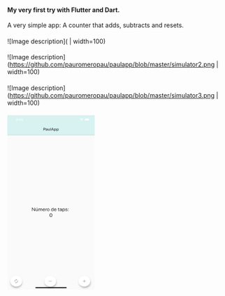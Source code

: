 #### My very first try with Flutter and Dart.
A very simple app: A counter that adds, subtracts and resets.
####
![Image description]( | width=100)
####
![Image description](https://github.com/pauromeropau/paulapp/blob/master/simulator2.png | width=100)
####
![Image description](https://github.com/pauromeropau/paulapp/blob/master/simulator3.png | width=100)
####
<img src="https://github.com/pauromeropau/paulapp/blob/master/simulator1.png" data-canonical-src="https://gyazo.com/eb5c5741b6a9a16c692170a41a49c858.png" width="200" height="400" />
